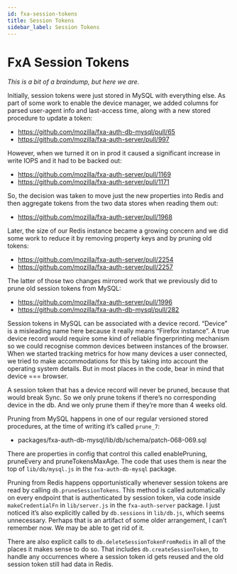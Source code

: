 ```yaml
---
id: fxa-session-tokens
title: Session Tokens
sidebar_label: Session Tokens
---
```


# FxA Session Tokens

_This is a bit of a braindump, but here we are._

Initially, session tokens were just stored in MySQL with everything else. As part of some work to enable the device manager, we added columns for parsed user-agent info and last-access time, along with a new stored procedure to update a token:

* https://github.com/mozilla/fxa-auth-db-mysql/pull/65
* https://github.com/mozilla/fxa-auth-server/pull/997

However, when we turned it on in prod it caused a significant increase in write IOPS and it had to be backed out:

* https://github.com/mozilla/fxa-auth-server/pull/1169
* https://github.com/mozilla/fxa-auth-server/pull/1171

So, the decision was taken to move just the new properties into Redis and then aggregate tokens from the two data stores when reading them out:

* https://github.com/mozilla/fxa-auth-server/pull/1968

Later, the size of our Redis instance became a growing concern and we did some work to reduce it by removing property keys and by pruning old tokens:

* https://github.com/mozilla/fxa-auth-server/pull/2254
* https://github.com/mozilla/fxa-auth-server/pull/2257

The latter of those two changes mirrored work that we previously did to prune old session tokens from MySQL:

* https://github.com/mozilla/fxa-auth-server/pull/1996
* https://github.com/mozilla/fxa-auth-db-mysql/pull/282

Session tokens in MySQL can be associated with a device record. “Device” is a misleading name here because it really means “Firefox instance”. A true device record would require some kind of reliable fingerprinting mechanism so we could recognise common devices between instances of the browser. When we started tracking metrics for how many devices a user connected, we tried to make accommodations for this by taking into account the operating system details. But in most places in the code, bear in mind that device === browser.

A session token that has a device record will never be pruned, because that would break Sync. So we only prune tokens if there’s no corresponding device in the db. And we only prune them if they’re more than 4 weeks old.

Pruning from MySQL happens in one of our regular versioned stored procedures, at the time of writing it’s called `prune_7`:

* packages/fxa-auth-db-mysql/lib/db/schema/patch-068-069.sql

There are properties in config that control this called enablePruning, pruneEvery and pruneTokensMaxAge. The code that uses them is near the top of `lib/db/mysql.js` in the `fxa-auth-db-mysql` package.

Pruning from Redis happens opportunistically whenever session tokens are read by calling `db.pruneSessionTokens`. This method is called automatically on every endpoint that is authenticated by session token, via code inside `makeCredentialFn` in `lib/server.js` in the `fxa-auth-server` package. I just noticed it’s also explicitly called by `db.sessions` in `lib/db.js`, which seems unnecessary. Perhaps that is an artifact of some older arrangement, I can’t remember now. We may be able to get rid of it.

There are also explicit calls to `db.deleteSessionTokenFromRedis` in all of the places it makes sense to do so. That includes `db.createSessionToken`, to handle any occurrences where a session token id gets reused and the old session token still had data in Redis.
